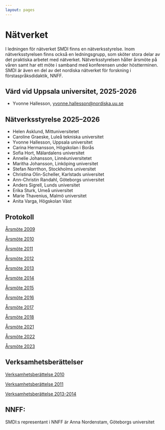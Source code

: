 ```yaml
---
layout: pages
---
```


#  Nätverket

I ledningen för nätverket SMDI finns en nätverksstyrelse. Inom nätverksstyrelsen finns också en ledningsgrupp, som sköter stora delar av det praktiska arbetet med nätverket. Nätverksstyrelsen håller årsmöte på våren samt har ett möte i samband med konferensen under höstterminen. SMDI är även en del av det nordiska nätverket för forskning i förstaspråksdidaktik, NNFF.

## Värd vid Uppsala universitet, 2025-2026

* Yvonne Hallesson, yvonne.hallesson@nordiska.uu.se

## Nätverksstyrelse 2025–2026

* Helen Asklund, Mittuniversitetet
* Caroline Graeske, Luleå tekniska universitet 
* Yvonne Hallesson, Uppsala universitet
* Carina Hermansson, Högskolan i Borås
* Sofia Hort, Mälardalens universitet 
* Annelie Johansson, Linnéuniversitetet
* Maritha Johansson, Linköping universitet
* Stefan Norrthon, Stockholms universitet
* Christina Olin-Scheller, Karlstads universitet
* Ann-Christin Randahl, Göteborgs universitet 
* Anders Sigrell, Lunds universitet
* Erika Sturk, Umeå universitet
* Marie Thavenius, Malmö universitet
* Anita Varga, Högskolan Väst


## Protokoll

[Årsmöte 2009](https://drive.google.com/open?id=1ET5L63_Y0IfibY0HKg61n5uTWs1ft1QN)

[Årsmöte 2010](https://drive.google.com/open?id=1xyixM1tEyx3LCM_WNOGnuBlW2Icrt8Xa)

[Årsmöte 2011](https://drive.google.com/open?id=1zcm-ToiicLsE4Q9bZCUixE7ptW_2a4ue)

[Årsmöte 2012](https://drive.google.com/open?id=1gRlReIaP6MdW-68MPXNzDLfAFQI4S8sU)

[Årsmöte 2013](https://drive.google.com/open?id=1KkS9NMOvjlJ5Oinzhj_5FUKY3MawSe_y)

[Årsmöte 2014](https://drive.google.com/open?id=1MY9M8qiSbFrDlA21RKfDbZzTE5NE30Ee)

[Årsmöte 2015](https://drive.google.com/open?id=1Azr1gHh3cdCEAzjQjyuY5xL3tttf2xHm)

[Årsmöte 2016](https://drive.google.com/open?id=13wjhJr1_xqK7eIGxb-7wUXsUHs3sPlcc)

[Årsmöte 2017](https://drive.google.com/open?id=1S6ehus0u7950IJtXgU43boY5rtwVfB7B)

[Årsmöte 2018](https://drive.google.com/open?id=1PqV1p0adCWiACZLFT8HrjNf4L0uRSqUP)

[Årsmöte 2021](https://drive.google.com/file/d/1BusJi0dwnt1wL33xzOZodKNHH_yh9nq7/view?usp=share_link)

[Årsmöte 2022](https://drive.google.com/file/d/1j4pWf6odk6Li_QcpjtaOJF1zdqxZMZGU/view?usp=share_link)

[Årsmöte 2023](https://drive.google.com/file/d/1adriYbxUHQba24siMPFFeKV_EPClTgI1/view?usp=drive_link)

## Verksamhetsberättelser

[Verksamhetsberättelse 2010](https://drive.google.com/open?id=11c-SOFPqGyTK475EndyV5L-NVb6wcQEb)


[Verksamhetsberättelse 2011](https://drive.google.com/open?id=1OYedZPn6o284YH3dp6QdNKuE-V0w_1jI)


[Verksamhetsberättelse 2013-2014](https://drive.google.com/open?id=1edqmBKVYCnEqEzSWzHY1PjL_q0VAi8Bw)

## NNFF:
SMDI:s representant i NNFF är Anna Nordenstam, Göteborgs universitet
